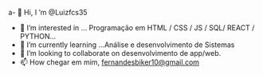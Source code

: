 a- 👋 Hi, I ’m @Luizfcs35
- 👀 I’m interested in ...
Programação em HTML / CSS / JS / SQL/ REACT / PYTHON...
- 🌱 I’m currently learning ...Análise e desenvolvimento de  Sistemas 
- 💞️ I’m looking to collaborate on  desenvolvimento de  app/web. 
- 📫 How  chegar em mim, fernandesbiker10@gmail.com
<!---
Luizfcs35/Luizfcs35 is a ✨ special ✨ repository because its `README.md` (this file) appears on your GitHub profile.
You can click the Preview link to take a look at your changes.
--->
